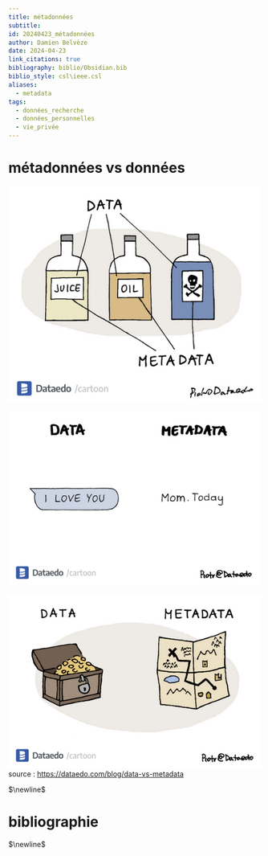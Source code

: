 ```yaml
---
title: métadonnées
subtitle: 
id: 20240423_métadonnées
author: Damien Belvèze
date: 2024-04-23
link_citations: true
bibliography: biblio/Obsidian.bib
biblio_style: csl\ieee.csl
aliases:
  - metadata
tags:
  - données_recherche
  - données_personnelles
  - vie_privée
---
```


# métadonnées vs données

![](images/metadata1.png)

![](images/metadata2.png)

![](images/metadata3.png)
source : https://dataedo.com/blog/data-vs-metadata

$\newline$
# bibliographie
$\newline$






